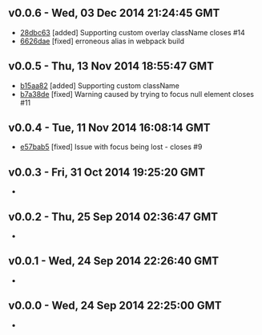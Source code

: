 v0.0.6 - Wed, 03 Dec 2014 21:24:45 GMT
--------------------------------------

- [28dbc63](../../commit/28dbc63) [added] Supporting custom overlay className closes #14
- [6626dae](../../commit/6626dae) [fixed] erroneous alias in webpack build


v0.0.5 - Thu, 13 Nov 2014 18:55:47 GMT
--------------------------------------

- [b15aa82](../../commit/b15aa82) [added] Supporting custom className
- [b7a38de](../../commit/b7a38de) [fixed] Warning caused by trying to focus null element closes #11


v0.0.4 - Tue, 11 Nov 2014 16:08:14 GMT
--------------------------------------

- [e57bab5](../../commit/e57bab5) [fixed] Issue with focus being lost - closes #9


v0.0.3 - Fri, 31 Oct 2014 19:25:20 GMT
--------------------------------------

- 


v0.0.2 - Thu, 25 Sep 2014 02:36:47 GMT
--------------------------------------

- 


v0.0.1 - Wed, 24 Sep 2014 22:26:40 GMT
--------------------------------------

- 


v0.0.0 - Wed, 24 Sep 2014 22:25:00 GMT
--------------------------------------

- 



